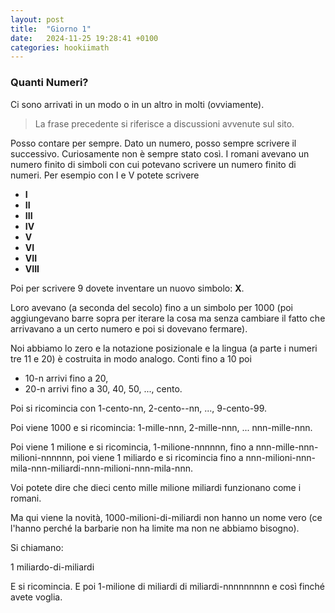 ```yaml
---
layout: post
title:  "Giorno 1"
date:   2024-11-25 19:28:41 +0100
categories: hookiimath
---
```


### Quanti Numeri?

Ci sono arrivati in un modo o in un altro in molti (ovviamente).

> La frase precedente si riferisce a discussioni avvenute sul sito.

Posso contare per sempre. Dato un numero, posso sempre scrivere il successivo. Curiosamente non è sempre stato così. I romani avevano un numero finito di simboli con cui potevano scrivere un numero finito di numeri. Per esempio con I e V potete scrivere
- **I**
- **II**
- **III**
- **IV**
- **V**
- **VI**
- **VII**
- **VIII**

Poi per scrivere 9 dovete inventare un nuovo simbolo: **X**.

Loro avevano (a seconda del secolo) fino a un simbolo per 1000 (poi aggiungevano barre sopra per iterare la cosa ma senza cambiare il fatto che arrivavano a un certo numero e poi si dovevano fermare).

Noi abbiamo lo zero e la notazione posizionale e la lingua (a parte i numeri tre 11 e 20) è costruita in modo analogo. Conti fino a 10 poi 

- 10-n arrivi fino a  20, 
- 20-n arrivi fino a 30, 40, 50, ..., cento.

Poi si ricomincia con 1-cento-nn, 2-cento--nn, ..., 9-cento-99.

Poi viene 1000 e si ricomincia: 1-mille-nnn, 2-mille-nnn, ... nnn-mille-nnn.

Poi viene 1 milione e si ricomincia, 1-milione-nnnnnn, fino a nnn-mille-nnn-milioni-nnnnnn, poi viene 1 miliardo e si ricomincia fino a nnn-milioni-nnn-mila-nnn-miliardi-nnn-milioni-nnn-mila-nnn.

Voi potete dire che dieci cento mille milione miliardi funzionano come i romani.

Ma qui viene la novità, 1000-milioni-di-miliardi non hanno un nome vero (ce l'hanno perché la barbarie non ha limite ma non ne abbiamo bisogno).

Si chiamano:

1 miliardo-di-miliardi 

E si ricomincia. E poi 1-milione di miliardi di miliardi-nnnnnnnnn e così finché avete voglia.